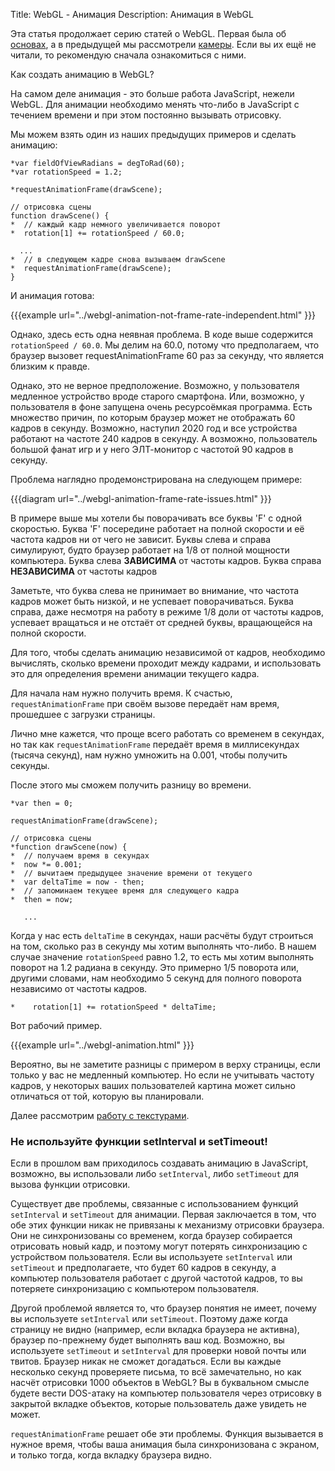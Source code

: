 Title: WebGL - Анимация
Description: Анимация в WebGL

Эта статья продолжает серию статей о WebGL. Первая была об
<a href="webgl-fundamentals.html">основах</a>, а в предыдущей мы рассмотрели
<a href="webgl-3d-camera.html">камеры</a>. Если вы их ещё не читали, то
рекомендую сначала ознакомиться с ними.

Как создать анимацию в WebGL?

На самом деле анимация - это больше работа JavaScript, нежели WebGL.
Для анимации необходимо менять что-либо в JavaScript с течением времени
и при этом постоянно вызывать отрисовку.

Мы можем взять один из наших предыдущих примеров и сделать анимацию:

    *var fieldOfViewRadians = degToRad(60);
    *var rotationSpeed = 1.2;

    *requestAnimationFrame(drawScene);

    // отрисовка сцены
    function drawScene() {
    *  // каждый кадр немного увеличивается поворот
    *  rotation[1] += rotationSpeed / 60.0;

      ...
    *  // в следующем кадре снова вызываем drawScene
    *  requestAnimationFrame(drawScene);
    }

И анимация готова:

{{{example url="../webgl-animation-not-frame-rate-independent.html" }}}

Однако, здесь есть одна неявная проблема. В коде выше содержится
`rotationSpeed / 60.0`. Мы делим на 60.0, потому что предполагаем, что браузер
вызовет requestAnimationFrame 60 раз за секунду, что является близким к правде.

Однако, это не верное предположение. Возможно, у пользователя медленное
устройство вроде старого смартфона. Или, возможно, у пользователя в фоне запущена
очень ресурсоёмкая программа. Есть множество причин, по которым браузер может не
отображать 60 кадров в секунду. Возможно, наступил 2020 год и все устройства
работают на частоте 240 кадров в секунду. А возможно, пользователь большой фанат
игр и у него ЭЛТ-монитор с частотой 90 кадров в секунду.

Проблема наглядно продемонстрирована на следующем примере:

{{{diagram url="../webgl-animation-frame-rate-issues.html" }}}

В примере выше мы хотели бы поворачивать все буквы 'F' с одной скоростью. Буква
'F' посередине работает на полной скорости и её частота кадров ни от чего не
зависит. Буквы слева и справа симулируют, будто браузер работает на 1/8 от полной
мощности компьютера. Буква слева **ЗАВИСИМА** от частоты кадров. Буква справа
**НЕЗАВИСИМА** от частоты кадров

Заметьте, что буква слева не принимает во внимание, что частота кадров может быть
низкой, и не успевает поворачиваться. Буква справа, даже несмотря на работу в
режиме 1/8 доли от частоты кадров, успевает вращаться и не отстаёт от средней
буквы, вращающейся на полной скорости.

Для того, чтобы сделать анимацию независимой от кадров, необходимо вычислять,
сколько времени проходит между кадрами, и использовать это для определения
времени анимации текущего кадра.

Для начала нам нужно получить время. К счастью, `requestAnimationFrame` при своём
вызове передаёт нам время, прошедшее с загрузки страницы.

Лично мне кажется, что проще всего работать со временем в секундах, но так как
`requestAnimationFrame` передаёт время в миллисекундах (тысяча секунд), нам нужно
умножить на 0.001, чтобы получить секунды.

После этого мы сможем получить разницу во времени.

    *var then = 0;

    requestAnimationFrame(drawScene);

    // отрисовка сцены
    *function drawScene(now) {
    *  // получаем время в секундах
    *  now *= 0.001;
    *  // вычитаем предыдущее значение времени от текущего
    *  var deltaTime = now - then;
    *  // запоминаем текущее время для следующего кадра
    *  then = now;

       ...

Когда у нас есть `deltaTime` в секундах, наши расчёты будут строиться на том,
сколько раз в секунду мы хотим выполнять что-либо. В нашем случае значение
`rotationSpeed` равно 1.2, то есть мы хотим выполнять поворот на 1.2 радиана
в секунду. Это примерно 1/5 поворота или, другими словами, нам необходимо 5
секунд для полного поворота независимо от частоты кадров.

    *    rotation[1] += rotationSpeed * deltaTime;

Вот рабочий пример.

{{{example url="../webgl-animation.html" }}}

Вероятно, вы не заметите разницы с примером в верху страницы, если только
у вас не медленный компьютер. Но если не учитывать частоту кадров, у
некоторых ваших пользователей картина может сильно отличаться от той,
которую вы планировали.

Далее рассмотрим <a href="webgl-3d-textures.html">работу с текстурами</a>.

<div class="webgl_bottombar">
<h3>Не используйте функции setInterval и setTimeout!</h3>
<p>Если в прошлом вам приходилось создавать анимацию в JavaScript, возможно, вы
использовали либо <code>setInterval</code>, либо <code>setTimeout</code> для
вызова функции отрисовки.
</p><p>
Существует две проблемы, связанные с использованием функций <code>setInterval</code>
и <code>setTimeout</code> для анимации. Первая заключается в том, что обе этих функции
никак не привязаны к механизму отрисовки браузера. Они не синхронизованы со временем,
когда браузер собирается отрисовать новый кадр, и поэтому могут потерять синхронизацию
с устройством пользователя. Если вы используете <code>setInterval</code> или
<code>setTimeout</code> и предполагаете, что будет 60 кадров в секунду, а компьютер
пользователя работает с другой частотой кадров, то вы потеряете синхронизацию с
компьютером пользователя.
</p><p>
Другой проблемой является то, что браузер понятия не имеет, почему вы используете
<code>setInterval</code> или <code>setTimeout</code>. Поэтому даже когда страницу
не видно (например, если вкладка браузера не активна), браузер по-прежнему будет
выполнять ваш код. Возможно, вы используете <code>setTimeout</code> и <code>setInterval</code>
для проверки новой почты или твитов. Браузер никак не сможет догадаться. Если вы
каждые несколько секунд проверяете письма, то всё замечательно, но как насчёт
отрисовки 1000 объектов в WebGL? Вы в буквальном смысле будете вести DOS-атаку
на компьютер пользователя через отрисовку в закрытой вкладке объектов, которые
пользователь даже увидеть не может.
</p><p>
<code>requestAnimationFrame</code> решает обе эти проблемы. Функция вызывается в
нужное время, чтобы ваша анимация была синхронизована с экраном, и только тогда,
когда вкладку браузера видно.
</p>
</div>
